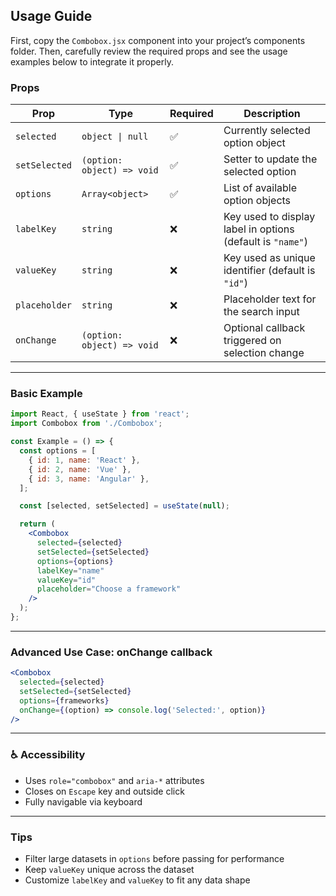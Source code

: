 ## Usage Guide

First, copy the `Combobox.jsx` component into your project’s components folder. Then, carefully review the required props and see the usage examples below to integrate it properly.

### Props

| Prop         | Type                        | Required | Description                                                                            |
|--------------|-----------------------------|----------|----------------------------------------------------------------------------------------|
| `selected`   | `object \| null`             | ✅       | Currently selected option object                                                       |
| `setSelected`| `(option: object) => void`  | ✅       | Setter to update the selected option                                                   |
| `options`    | `Array<object>`             | ✅       | List of available option objects                                                       |
| `labelKey`   | `string`                    | ❌       | Key used to display label in options (default is `"name"`)                            |
| `valueKey`   | `string`                    | ❌       | Key used as unique identifier (default is `"id"`)                                     |
| `placeholder`| `string`                    | ❌       | Placeholder text for the search input                                                  |
| `onChange`   | `(option: object) => void`  | ❌       | Optional callback triggered on selection change                                        |

---

### Basic Example

```jsx
import React, { useState } from 'react';
import Combobox from './Combobox';

const Example = () => {
  const options = [
    { id: 1, name: 'React' },
    { id: 2, name: 'Vue' },
    { id: 3, name: 'Angular' },
  ];

  const [selected, setSelected] = useState(null);

  return (
    <Combobox
      selected={selected}
      setSelected={setSelected}
      options={options}
      labelKey="name"
      valueKey="id"
      placeholder="Choose a framework"
    />
  );
};
```

---

### Advanced Use Case: onChange callback

```jsx
<Combobox
  selected={selected}
  setSelected={setSelected}
  options={frameworks}
  onChange={(option) => console.log('Selected:', option)}
/>
```

---

### ♿ Accessibility

- Uses `role="combobox"` and `aria-*` attributes
- Closes on `Escape` key and outside click
- Fully navigable via keyboard

---

### Tips

- Filter large datasets in `options` before passing for performance
- Keep `valueKey` unique across the dataset
- Customize `labelKey` and `valueKey` to fit any data shape
